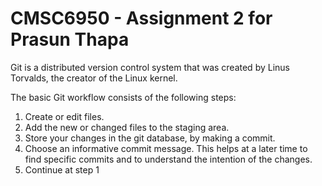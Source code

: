 # CMSC6950 - Assignment 2 for Prasun Thapa
Git is a distributed version control system that was created by
Linus Torvalds, the creator of the Linux kernel.

The basic Git workflow consists of the following steps:
1. Create or edit files.
2. Add the new or changed files to the staging area.
3. Store your changes in the git database, by making a commit.
4. Choose an informative commit message. This helps at a later
time to find specific commits and to understand the intention of
the changes.
5. Continue at step 1